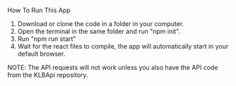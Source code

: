 How To Run This App

1. Download or clone the code in a folder in your computer.
2. Open the terminal in the same folder and run "npm init".
3. Run "npm run start"
4. Wait for the react files to compile, the app will automatically start in your default browser.

NOTE: The API requests will not work unless you also have the API code from the KLBApi repository.
